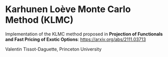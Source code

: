 # Karhunen Loève Monte Carlo Method (KLMC)

Implementation of the KLMC method proposed in __Projection of Functionals and Fast Pricing of Exotic Options__: https://arxiv.org/abs/2111.03713

Valentin Tissot-Daguette, Princeton University
